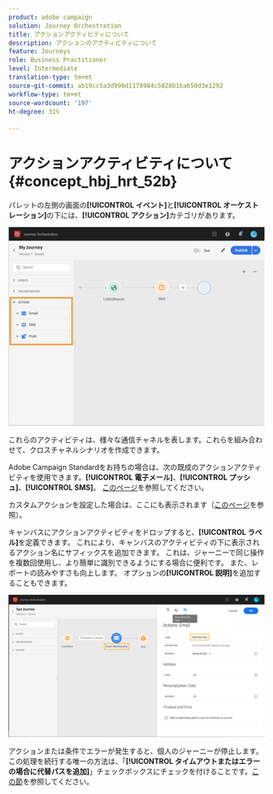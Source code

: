 ```yaml
---
product: adobe campaign
solution: Journey Orchestration
title: アクションアクティビティについて
description: アクションのアクティビティについて
feature: Journeys
role: Business Practitioner
level: Intermediate
translation-type: tm+mt
source-git-commit: ab19cc5a3d998d1178984c5028b1ba650d3e1292
workflow-type: tm+mt
source-wordcount: '197'
ht-degree: 31%

---
```



# アクションアクティビティについて {#concept_hbj_hrt_52b}

パレットの左側の画面の&#x200B;**[!UICONTROL イベント]**&#x200B;と&#x200B;**[!UICONTROL オーケストレーション]**&#x200B;の下には、**[!UICONTROL アクション]**&#x200B;カテゴリがあります。

![](../assets/journey58.png)

これらのアクティビティは、様々な通信チャネルを表します。これらを組み合わせて、クロスチャネルシナリオを作成できます。

Adobe Campaign Standardをお持ちの場合は、次の既成のアクションアクティビティを使用できます。**[!UICONTROL 電子メール]**、**[!UICONTROL プッシュ]**、**[!UICONTROL SMS]**。 [このページ](../building-journeys/using-adobe-campaign-actions.md)を参照してください。

カスタムアクションを設定した場合は、ここにも表示されます（[このページ](../building-journeys/using-custom-actions.md)を参照）。

キャンバスにアクションアクティビティをドロップすると、**[!UICONTROL ラベル]**&#x200B;を定義できます。 これにより、キャンバスのアクティビティの下に表示されるアクション名にサフィックスを追加できます。 これは、ジャーニーで同じ操作を複数回使用し、より簡単に識別できるようにする場合に便利です。 また、レポートの読みやすさも向上します。 オプションの&#x200B;**[!UICONTROL 説明]**&#x200B;を追加することもできます。

![](../assets/journey59bis.png)

アクションまたは条件でエラーが発生すると、個人のジャーニーが停止します。この処理を続行する唯一の方法は、「**[!UICONTROL タイムアウトまたはエラーの場合に代替パスを追加]**」チェックボックスにチェックを付けることです。[この節](../building-journeys/using-the-journey-designer.md#paths)を参照してください。
